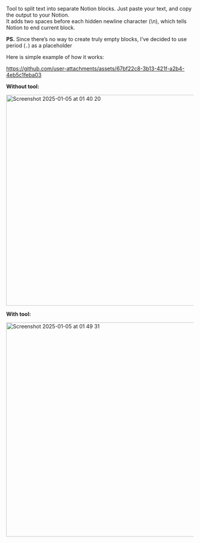 Tool to split text into separate Notion blocks. Just paste your text, and copy the output to your Notion.  
It adds two spaces before each hidden newline character (\n), which tells Notion to end current block.

**PS.** Since there’s no way to create truly empty blocks, I’ve decided to use period (`.`) as a placeholder

Here is simple example of how it works:



https://github.com/user-attachments/assets/67bf22c8-3b13-421f-a2b4-4eb5c1feba03



**Without tool:**

<img width="566" alt="Screenshot 2025-01-05 at 01 40 20" src="https://github.com/user-attachments/assets/8d31b79f-e9f6-4057-a8b4-8c4de28c9915" />

**With tool:**

<img width="575" alt="Screenshot 2025-01-05 at 01 49 31" src="https://github.com/user-attachments/assets/b0948f79-6e5e-423c-a518-d0ccd4ca1bf1" />
